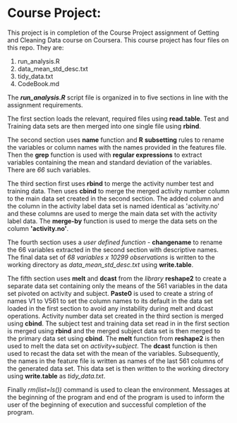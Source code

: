 Course Project:
===============

This project is in completion of the Course Project assignment of Getting and Cleaning Data course on Coursera. This course project has four files on this repo. They are:

1. run_analysis.R
2. data_mean_std_desc.txt
3. tidy_data.txt
4. CodeBook.md

The __*run_analysis.R*__ script file is organized in to five sections in line with the assignment requirements.

The first section loads the relevant, required files using **read.table**. Test and Training data sets are then merged into 
one single file using **rbind**.

The second section uses **name** function and **R** **subsetting** rules to rename the variables or column names with the names provided
in the features file. Then the **grep** function is used with **regular expressions** to extract variables containing the mean and standard
deviation of the variables. There are *66* such variables.

The third section first uses **rbind** to merge the activity number test and training data. Then uses **cbind**  to merge the merged
activity number column to the main data set created in the second section. The added column and the column in the activity label data set
is named identical as 'activity.no' and these columns are used to merge the main data set with the activity label data. The 
**merge-by** function is used to merge the data sets on the column **'activity.no'**. 

The fourth section uses a *user defined function* - **changename** to rename the 66 variables extracted in the 
second section with descriptive names. The final data set of *68 variables x 10299 observations* is written to the 
working directory as *data_mean_std_desc.txt* using **write.table**.

The fifth section uses **melt** and **dcast** from the *library* **reshape2** to create a separate data set containing only the means
of the 561 variables in the data set pivoted on activity and subject. **Paste0** is used to create a string of names V1 to V561
to set the column names to its default in the data set loaded in the first section to avoid any instability during melt 
and dcast operations. Activity number data set created in the third section is merged using **cbind**. The subject test and
training data set read in in the first section is merged using **rbind** and the merged subject data set is then merged to the 
primary data set using **cbind**. The **melt** function from **reshape2** is then used to melt the data set on *activity+subject*.
The **dcast** function is then used to recast the data set with the mean of the variables. Subsequently, the names in the feature file is written as names of the last 561 columns of the generated data set. This data set is then written to the
working directory using **write.table** as *tidy_data.txt*.

Finally *rm(list=ls())* command is used to clean the environment. Messages at the beginning of the program and end of the program
is used to inform the user of the beginning of execution and successful completion of the program.
